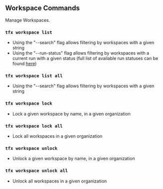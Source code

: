 ## Workspace Commands

Manage Workspaces.

### `tfx workspace list`

- Using the "--search" flag allows filtering by workspaces with a given string
- Using the "--run-status" flag allows filtering by workspaces with a current run with a given status (full list of available run statuses can be found [here](https://www.terraform.io/docs/cloud/api/run.html#run-states))

### `tfx workspace list all`

- Using the "--search" flag allows filtering by workspaces with a given string

### `tfx workspace lock`

- Lock a given workspace by name, in a given organization

### `tfx workspace lock all`

- Lock all workspaces in a given organization

### `tfx workspace unlock`

- Unlock a given workspace by name, in a given organization

### `tfx workspace unlock all`

- Unlock all workspaces in a given organization